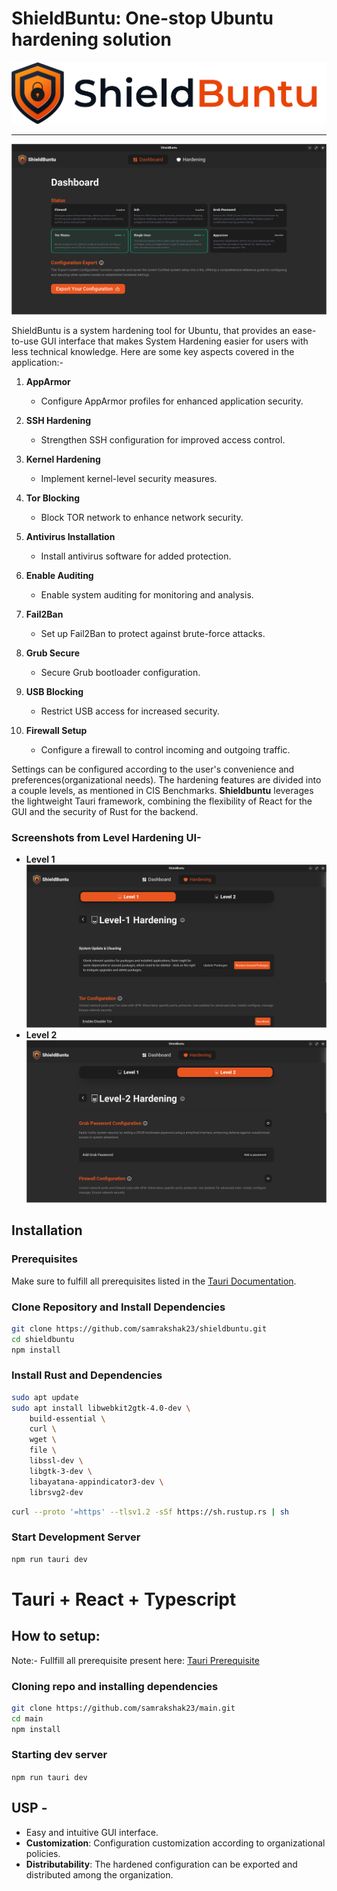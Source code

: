 # ShieldBuntu: One-stop Ubuntu hardening solution

![ShieldBuntu](public/icon-name.png)

<hr>

![DashBoard](public/dashboard.png)

ShieldBuntu is a system hardening tool for Ubuntu, that provides an ease-to-use GUI interface that makes System Hardening easier for users with less technical knowledge. Here are some key aspects covered in the application:-

1. **AppArmor**
   - Configure AppArmor profiles for enhanced application security.

2. **SSH Hardening**
   - Strengthen SSH configuration for improved access control.

3. **Kernel Hardening**
   - Implement kernel-level security measures.

4. **Tor Blocking**
   - Block TOR network to enhance network security.

5. **Antivirus Installation**
   - Install antivirus software for added protection.

6. **Enable Auditing**
   - Enable system auditing for monitoring and analysis.

7. **Fail2Ban**
   - Set up Fail2Ban to protect against brute-force attacks.

8. **Grub Secure**
   - Secure Grub bootloader configuration.

9. **USB Blocking**
   - Restrict USB access for increased security.

10. **Firewall Setup**
    - Configure a firewall to control incoming and outgoing traffic.
   
Settings can be configured according to the user's convenience and preferences(organizational needs). The hardening features are divided into a couple levels, as mentioned in CIS Benchmarks. **Shieldbuntu** leverages the lightweight Tauri framework, combining the flexibility of React for the GUI and the security of Rust for the backend.

### Screenshots from Level Hardening UI-
- **Level 1**
  ![Level 1](public/level1.png)
- **Level 2**
  ![Level 2](public/level2.png)

## Installation

### Prerequisites

Make sure to fulfill all prerequisites listed in the [Tauri Documentation](https://tauri.app/v1/guides/getting-started/prerequisites).

### Clone Repository and Install Dependencies

```bash
git clone https://github.com/samrakshak23/shieldbuntu.git
cd shieldbuntu
npm install
```

### Install Rust and Dependencies

```bash
sudo apt update
sudo apt install libwebkit2gtk-4.0-dev \
    build-essential \
    curl \
    wget \
    file \
    libssl-dev \
    libgtk-3-dev \
    libayatana-appindicator3-dev \
    librsvg2-dev
```
```bash
curl --proto '=https' --tlsv1.2 -sSf https://sh.rustup.rs | sh
```

### Start Development Server
```bash
npm run tauri dev
```

# Tauri + React + Typescript

## How to setup:

Note:- Fullfill all prerequisite present here: [Tauri Prerequisite](https://tauri.app/v1/guides/getting-started/prerequisites)

### Cloning repo and installing dependencies

```bash 
git clone https://github.com/samrakshak23/main.git
cd main
npm install
```

### Starting dev server

`npm run tauri dev`

## USP -
- Easy and intuitive GUI interface. 
- **Customization**: Configuration customization according to organizational policies.
- **Distributability**: The hardened configuration can be exported and distributed among the organization.
